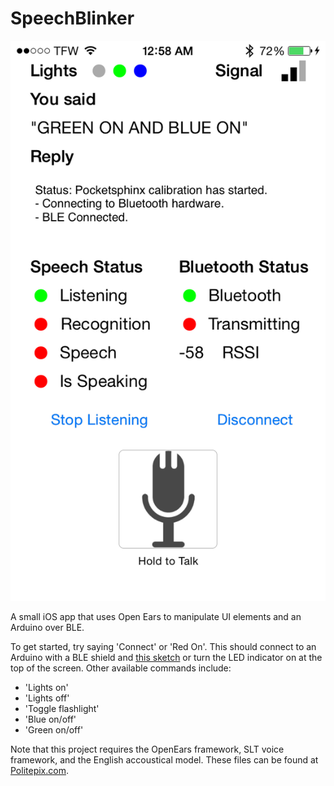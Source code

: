 SpeechBlinker
=============

![screenshot](/screenshots/SpeechBlinker.PNG)

A small iOS app that uses Open Ears to manipulate UI elements and an Arduino over BLE.

To get started, try saying 'Connect' or 'Red On'. This should connect to an Arduino with a BLE shield and [this sketch](http://github.com/daveecker/BluetoothLights) or turn the LED indicator on at the top of the screen. Other available commands include:
* 'Lights on'
* 'Lights off'
* 'Toggle flashlight'
* 'Blue on/off'
* 'Green on/off'

Note that this project requires the OpenEars framework, SLT voice framework, and the English accoustical model. These files can be found at [Politepix.com](http://www.politepix.com/openears/).

